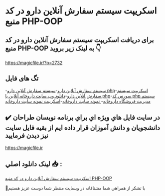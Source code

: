 # اسکریپت سیستم سفارش آنلاین دارو در کد منبع PHP-OOP

## برای دریافت اسکریپت سیستم سفارش آنلاین دارو در کد منبع PHP-OOP به لینک زیر بروید 👇

https://magicfile.ir/?p=2732

## تگ های فایل

-[سیستم سفارش آنلاین دارو](https://magicfile.ir/product/%d8%b3%db%8c%d8%b3%d8%aa%d9%85-%d8%b3%d9%81%d8%a7%d8%b1%d8%b4-%d8%a2%d9%86%d9%84%d8%a7%db%8c%d9%86-%d8%af%d8%a7%d8%b1%d9%88-%d8%af%d8%b1-%da%a9%d8%af-%d9%85%d9%86%d8%a8%d8%b9-php-oop/)-[سیستم سفارش آنلاین دارو php](https://magicfile.ir/product/%d8%b3%db%8c%d8%b3%d8%aa%d9%85-%d8%b3%d9%81%d8%a7%d8%b1%d8%b4-%d8%a2%d9%86%d9%84%d8%a7%db%8c%d9%86-%d8%af%d8%a7%d8%b1%d9%88-%d8%af%d8%b1-%da%a9%d8%af-%d9%85%d9%86%d8%a8%d8%b9-php-oop/)-[اسکریپت سیستم سفارش آنلاین دارو](https://magicfile.ir/product/%d8%b3%db%8c%d8%b3%d8%aa%d9%85-%d8%b3%d9%81%d8%a7%d8%b1%d8%b4-%d8%a2%d9%86%d9%84%d8%a7%db%8c%d9%86-%d8%af%d8%a7%d8%b1%d9%88-%d8%af%d8%b1-%da%a9%d8%af-%d9%85%d9%86%d8%a8%d8%b9-php-oop/)-[دانلود وب سایت داروخانه آنلاین با php](https://magicfile.ir/product/%d8%b3%db%8c%d8%b3%d8%aa%d9%85-%d8%b3%d9%81%d8%a7%d8%b1%d8%b4-%d8%a2%d9%86%d9%84%d8%a7%db%8c%d9%86-%d8%af%d8%a7%d8%b1%d9%88-%d8%af%d8%b1-%da%a9%d8%af-%d9%85%d9%86%d8%a8%d8%b9-php-oop/)-[سورس کد php سیستم مدیریت فروشگاه داروخانه](https://magicfile.ir/product/%d8%b3%db%8c%d8%b3%d8%aa%d9%85-%d8%b3%d9%81%d8%a7%d8%b1%d8%b4-%d8%a2%d9%86%d9%84%d8%a7%db%8c%d9%86-%d8%af%d8%a7%d8%b1%d9%88-%d8%af%d8%b1-%da%a9%d8%af-%d9%85%d9%86%d8%a8%d8%b9-php-oop/)-[ نمونه سایت داروخانه](https://magicfile.ir/product/%d8%b3%db%8c%d8%b3%d8%aa%d9%85-%d8%b3%d9%81%d8%a7%d8%b1%d8%b4-%d8%a2%d9%86%d9%84%d8%a7%db%8c%d9%86-%d8%af%d8%a7%d8%b1%d9%88-%d8%af%d8%b1-%da%a9%d8%af-%d9%85%d9%86%d8%a8%d8%b9-php-oop/)-[اسکریپت  نمونه سایت داروخانه](https://magicfile.ir/product/%d8%b3%db%8c%d8%b3%d8%aa%d9%85-%d8%b3%d9%81%d8%a7%d8%b1%d8%b4-%d8%a2%d9%86%d9%84%d8%a7%db%8c%d9%86-%d8%af%d8%a7%d8%b1%d9%88-%d8%af%d8%b1-%da%a9%d8%af-%d9%85%d9%86%d8%a8%d8%b9-php-oop/)

## ✔️ در سايت فايل هاي ويژه اي براي برنامه نويسان طراحان دانشجويان و دانش آموزان قرار داده ايم از بقيه فايل سايت نيز ديدن فرماييد

https://magicfile.ir


## لينک دانلود اصلي 📥 :

[اسکریپت سیستم سفارش آنلاین دارو در کد منبع PHP-OOP](https://magicfile.ir/product/%d8%b3%db%8c%d8%b3%d8%aa%d9%85-%d8%b3%d9%81%d8%a7%d8%b1%d8%b4-%d8%a2%d9%86%d9%84%d8%a7%db%8c%d9%86-%d8%af%d8%a7%d8%b1%d9%88-%d8%af%d8%b1-%da%a9%d8%af-%d9%85%d9%86%d8%a8%d8%b9-php-oop/) 


🙏با تشکر از همراهي شما مشتاقانه در وبسایت منتظر شما دوست عزیز هستیم

